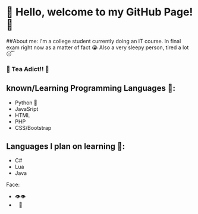 # 👋 Hello, welcome to my GitHub Page! 👋

##About me:
I'm a college student currently doing an IT course. In final exam right now as a matter of fact 😭
Also a very sleepy person, tired a lot😴
### 🍵 Tea Adict!! 🍵

## known/Learning Programming Languages 🧠:
- Python 🐍
- JavaSript 
- HTML
- PHP
- CSS/Bootstrap

## Languages I plan on learning 📖:
- C#
- Lua
- Java

Face:
- 👁️👁️
- ⠀👄
